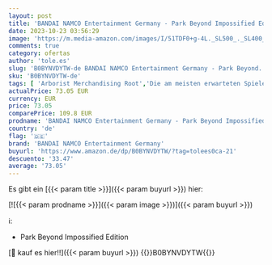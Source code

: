 ```yaml
---
layout: post
title: 'BANDAI NAMCO Entertainment Germany - Park Beyond Impossified Edition  exklusiv bei amazon.de  - [Xbox Series X]'
date: 2023-10-23 03:56:29
image: 'https://m.media-amazon.com/images/I/51TDF0+g-4L._SL500_._SL400_.jpg'
comments: true
category: ofertas
author: 'tole.es'
slug: 'B0BYNVDYTW-de BANDAI NAMCO Entertainment Germany - Park Beyond...'
sku: 'B0BYNVDYTW-de'
tags: [ 'Arborist Merchandising Root','Die am meisten erwarteten Spiele','Games','Self Service','Special Features Stores','Spiele für Xbox Series X & S','Xbox Series X & S','bandai namco entertainment germany','f8b54e7c-b5af-44fa-ab8d-ed3fc1641e33_0','f8b54e7c-b5af-44fa-ab8d-ed3fc1641e33_9201','🇩🇪', ]
actualPrice: 73.05 EUR
currency: EUR
price: 73.05
comparePrice: 109.8 EUR
prodname: 'BANDAI NAMCO Entertainment Germany - Park Beyond Impossified Edition  exklusiv bei amazon.de  - [Xbox Series X]'
country: 'de'
flag: '🇩🇪'
brand: 'BANDAI NAMCO Entertainment Germany'
buyurl: 'https://www.amazon.de/dp/B0BYNVDYTW/?tag=tolees0ca-21'
descuento: '33.47'
average: '73.05'
---
```


Es gibt ein [{{< param title >}}]({{< param buyurl >}}) hier:

[![{{< param prodname >}}]({{< param image >}})]({{< param buyurl >}})

ℹ️:

- Park Beyond Impossified Edition

[🛒 kauf es hier!!]({{< param buyurl >}})
{{<world>}}B0BYNVDYTW{{</world>}}
